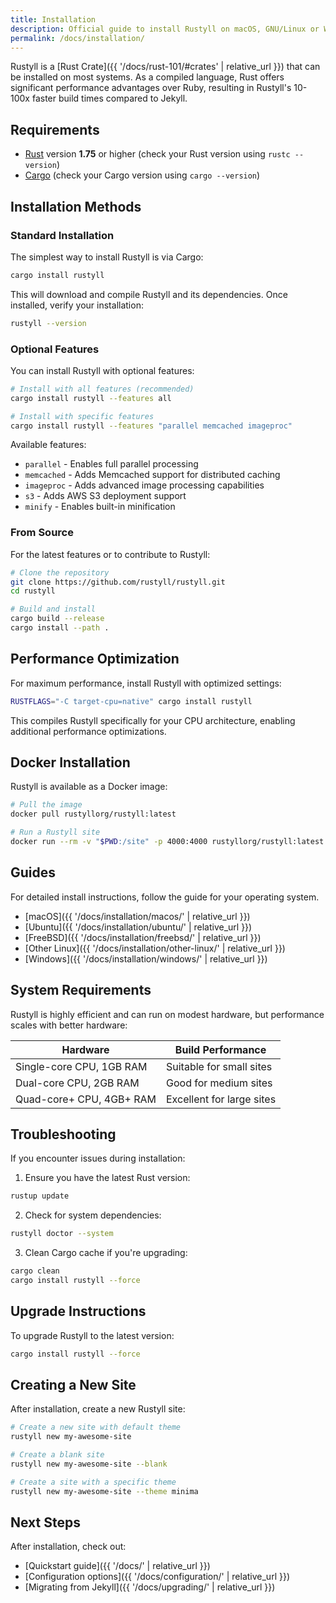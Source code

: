 ```yaml
---
title: Installation
description: Official guide to install Rustyll on macOS, GNU/Linux or Windows.
permalink: /docs/installation/
---
```


Rustyll is a [Rust Crate]({{ '/docs/rust-101/#crates' | relative_url }}) that can be installed on most systems. As a compiled language, Rust offers significant performance advantages over Ruby, resulting in Rustyll's 10-100x faster build times compared to Jekyll.

## Requirements

* [Rust](https://www.rust-lang.org/tools/install) version **1.75** or higher (check your Rust version using `rustc --version`)
* [Cargo](https://doc.rust-lang.org/cargo/) (check your Cargo version using `cargo --version`)

## Installation Methods

### Standard Installation

The simplest way to install Rustyll is via Cargo:

```bash
cargo install rustyll
```

This will download and compile Rustyll and its dependencies. Once installed, verify your installation:

```bash
rustyll --version
```

### Optional Features

You can install Rustyll with optional features:

```bash
# Install with all features (recommended)
cargo install rustyll --features all

# Install with specific features
cargo install rustyll --features "parallel memcached imageproc"
```

Available features:
- `parallel` - Enables full parallel processing
- `memcached` - Adds Memcached support for distributed caching
- `imageproc` - Adds advanced image processing capabilities
- `s3` - Adds AWS S3 deployment support
- `minify` - Enables built-in minification

### From Source

For the latest features or to contribute to Rustyll:

```bash
# Clone the repository
git clone https://github.com/rustyll/rustyll.git
cd rustyll

# Build and install
cargo build --release
cargo install --path .
```

## Performance Optimization

For maximum performance, install Rustyll with optimized settings:

```bash
RUSTFLAGS="-C target-cpu=native" cargo install rustyll
```

This compiles Rustyll specifically for your CPU architecture, enabling additional performance optimizations.

## Docker Installation

Rustyll is available as a Docker image:

```bash
# Pull the image
docker pull rustyllorg/rustyll:latest

# Run a Rustyll site
docker run --rm -v "$PWD:/site" -p 4000:4000 rustyllorg/rustyll:latest serve --host 0.0.0.0
```

## Guides

For detailed install instructions, follow the guide for your operating system.

* [macOS]({{ '/docs/installation/macos/' | relative_url }})
* [Ubuntu]({{ '/docs/installation/ubuntu/' | relative_url }})
* [FreeBSD]({{ '/docs/installation/freebsd/' | relative_url }})
* [Other Linux]({{ '/docs/installation/other-linux/' | relative_url }})
* [Windows]({{ '/docs/installation/windows/' | relative_url }})

## System Requirements

Rustyll is highly efficient and can run on modest hardware, but performance scales with better hardware:

| Hardware | Build Performance |
|----------|------------------|
| Single-core CPU, 1GB RAM | Suitable for small sites |
| Dual-core CPU, 2GB RAM | Good for medium sites |
| Quad-core+ CPU, 4GB+ RAM | Excellent for large sites |

## Troubleshooting

If you encounter issues during installation:

1. Ensure you have the latest Rust version:
```bash
rustup update
```

2. Check for system dependencies:
```bash
rustyll doctor --system
```

3. Clean Cargo cache if you're upgrading:
```bash
cargo clean
cargo install rustyll --force
```

## Upgrade Instructions

To upgrade Rustyll to the latest version:

```bash
cargo install rustyll --force
```

## Creating a New Site

After installation, create a new Rustyll site:

```bash
# Create a new site with default theme
rustyll new my-awesome-site

# Create a blank site
rustyll new my-awesome-site --blank

# Create a site with a specific theme
rustyll new my-awesome-site --theme minima
```

## Next Steps

After installation, check out:

* [Quickstart guide]({{ '/docs/' | relative_url }})
* [Configuration options]({{ '/docs/configuration/' | relative_url }})
* [Migrating from Jekyll]({{ '/docs/upgrading/' | relative_url }})